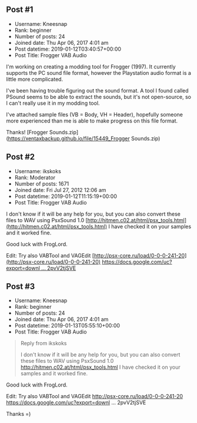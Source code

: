 ## Post #1
- Username: Kneesnap
- Rank: beginner
- Number of posts: 24
- Joined date: Thu Apr 06, 2017 4:01 am
- Post datetime: 2019-01-12T03:40:57+00:00
- Post Title: Frogger VAB Audio

I'm working on creating a modding tool for Frogger (1997). It currently supports the PC sound file format, however the Playstation audio format is a little more complicated.

I've been having trouble figuring out the sound format. A tool I found called PSound seems to be able to extract the sounds, but it's not open-source, so I can't really use it in my modding tool.

I've attached sample files (VB = Body, VH = Header), hopefully someone more experienced than me is able to make progress on this file format.

Thanks!
[Frogger Sounds.zip](https://xentaxbackup.github.io/file/15449_Frogger Sounds.zip)
## Post #2
- Username: ikskoks
- Rank: Moderator
- Number of posts: 1671
- Joined date: Fri Jul 27, 2012 12:06 am
- Post datetime: 2019-01-12T11:15:19+00:00
- Post Title: Frogger VAB Audio

I don't know if it will be any help for you, but you can also convert these files to WAV using PsxSound 1.0
[http://hitmen.c02.at/html/psx_tools.html](http://hitmen.c02.at/html/psx_tools.html)
I have checked it on your samples and it worked fine. 

Good luck with FrogLord. 


Edit:
Try also VABTool  and VAGEdit
[http://psx-core.ru/load/0-0-0-241-20](http://psx-core.ru/load/0-0-0-241-20)
[https://docs.google.com/uc?export=downl ... 2pvV2tjSVE](https://docs.google.com/uc?export=download&confirm=G9cM&id=0B_GAaDjR83rLZGVaZ2pvV2tjSVE)
## Post #3
- Username: Kneesnap
- Rank: beginner
- Number of posts: 24
- Joined date: Thu Apr 06, 2017 4:01 am
- Post datetime: 2019-01-13T05:55:10+00:00
- Post Title: Frogger VAB Audio

> Reply from ikskoks
>
> I don't know if it will be any help for you, but you can also convert these files to WAV using PsxSound 1.0
http://hitmen.c02.at/html/psx_tools.html
I have checked it on your samples and it worked fine. 

Good luck with FrogLord. 


Edit:
Try also VABTool  and VAGEdit
http://psx-core.ru/load/0-0-0-241-20
https://docs.google.com/uc?export=downl ... 2pvV2tjSVE

Thanks =)
